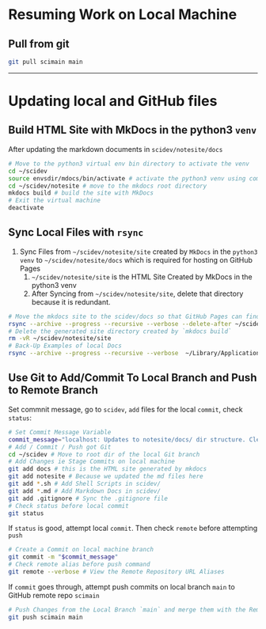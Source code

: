 





# Resuming Work on Local Machine

## Pull from git

```bash
git pull scimain main
```

---

# Updating local and GitHub files

## Build HTML Site with MkDocs in the python3 `venv`

After updating the markdown documents in `scidev/notesite/docs`

```bash
# Move to the python3 virtual env bin directory to activate the venv
cd ~/scidev
source envsdir/mdocs/bin/activate # activate the python3 venv using command `source`
cd ~/scidev/notesite # move to the mkdocs root directory
mkdocs build # build the site with MkDocs
# Exit the virtual machine
deactivate
```

## Sync Local Files with `rsync`

1. Sync Files from `~/scidev/notesite/site` created by `MkDocs` in the `python3 venv` to  `~/scidev/notesite/docs` which is required for hosting on GitHub Pages
    1. `~/scidev/notesite/site` is the HTML Site Created by MkDocs in the python3 venv
    2. After Syncing from `~/scidev/notesite/site`, delete that directory because it is redundant.

```bash
# Move the mkdocs site to the scidev/docs so that GitHub Pages can find it
rsync --archive --progress --recursive --verbose --delete-after ~/scidev/notesite/site/* ~/scidev/docs
# Delete the generated site directory created by `mkdocs build`
rm -vR ~/scidev/notesite/site
# Back-Up Examples of local Docs
rsync --archive --progress --recursive --verbose  ~/Library/Application\ Support/Code/User/settings.json ~/scidev/notesite/examples/vscode/settings.json
```

## Use Git to Add/Commit To Local Branch and Push to Remote Branch

Set commnit message, go to `scidev`, `add` files for the local `commit`, check `status`:
```bash
# Set Commit Message Variable
commit_message="localhost: Updates to notesite/docs/ dir structure. Cleaning gitnotes.md. Removed index.md. Phase out about.md and corefile.md. workflow.md is homepage and only for active work. Setup is now in setup.md"
# Add / Commit / Push got Git
cd ~/scidev # Move to root dir of the local Git branch
# Add Changes ie Stage Commits on local machine
git add docs # this is the HTML site generated by mkdocs
git add notesite # Because we updated the md files here
git add *.sh # Add Shell Scripts in scidev/
git add *.md # Add Markdown Docs in scidev/
git add .gitignore # Sync the .gitignore file
# Check status before local commit
git status
```

If `status` is good, attempt local `commit`. Then check `remote` before attempting `push`
```bash
# Create a Commit on local machine branch
git commit -m "$commit_message"
# Check remote alias before push command
git remote --verbose # View the Remote Repository URL Aliases
```

If `commit` goes through, attempt push commits on local branch `main` to GitHub remote repo `scimain`
```bash
# Push Changes from the Local Branch `main` and merge them with the Remote Repository Alias `scimain`
git push scimain main
```


